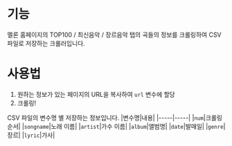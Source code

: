# 기능
멜론 홈페이지의 TOP100 / 최신음악 / 장르음악 탭의 곡들의 정보를 크롤링하여 CSV 파일로 저장하는 크롤러입니다.

# 사용법
   1. 원하는 정보가 있는 페이지의 URL을 복사하여 `url` 변수에 할당
   2. 크롤링!


CSV 파일의 변수명 별 저장하는 정보입니다.
|변수명|내용|
|-----|-----|
|`num`|크롤링 순서|
|`songname`|노래 이름|
|`artist`|가수 이름|
|`album`|앨범명|
|`date`|발매일|
|`genre`|장르|
|`lyric`|가사|

